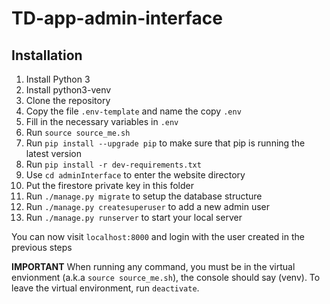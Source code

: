 # TD-app-admin-interface

## Installation
1. Install Python 3
2. Install python3-venv
3. Clone the repository
4. Copy the file `.env-template` and name the copy `.env`
5. Fill in the necessary variables in `.env`
6. Run `source source_me.sh`
7. Run `pip install --upgrade pip` to make sure that pip is running the latest version
8. Run `pip install -r dev-requirements.txt`
9. Use `cd adminInterface` to enter the website directory
10. Put the firestore private key in this folder
11. Run `./manage.py migrate` to setup the database structure
12. Run `./manage.py createsuperuser` to add a new admin user
13. Run `./manage.py runserver` to start your local server

You can now visit `localhost:8000` and login with the user created in the previous steps

**IMPORTANT** When running any command, you must be in the virtual envionment (a.k.a `source source_me.sh`), the console should say (venv). To leave the virtual environment, run `deactivate`.
